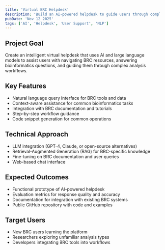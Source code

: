 ```yaml
---
title: 'Virtual BRC Helpdesk'
description: 'Build an AI-powered helpdesk to guide users through complex bioinformatics tasks and lower the learning barrier'
pubDate: 'Nov 12 2025'
tags: ['AI', 'Helpdesk', 'User Support', 'NLP']
---
```


## Project Goal

Create an intelligent virtual helpdesk that uses AI and large language models to assist users with navigating BRC resources, answering bioinformatics questions, and guiding them through complex analysis workflows.

## Key Features

- Natural language query interface for BRC tools and data
- Context-aware assistance for common bioinformatics tasks
- Integration with BRC documentation and tutorials
- Step-by-step workflow guidance
- Code snippet generation for common operations

## Technical Approach

- LLM integration (GPT-4, Claude, or open-source alternatives)
- Retrieval-Augmented Generation (RAG) for BRC-specific knowledge
- Fine-tuning on BRC documentation and user queries
- Web-based chat interface

## Expected Outcomes

- Functional prototype of AI-powered helpdesk
- Evaluation metrics for response quality and accuracy
- Documentation for integration with existing BRC systems
- Public GitHub repository with code and examples

## Target Users

- New BRC users learning the platform
- Researchers exploring unfamiliar analysis types
- Developers integrating BRC tools into workflows
